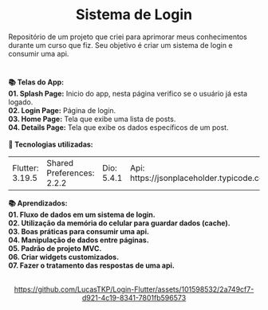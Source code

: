 <h1 align="center">Sistema de Login</h1>
<div>
Repositório de um projeto que criei para aprimorar meus conhecimentos durante um curso que fiz. Seu objetivo é criar um sistema de login e consumir uma api.
</div>  


#

<div align="left"> 
  <strong>📚 Telas do App:</strong>
</div>

<div align="left"> 
   <strong>01. Splash Page:</strong> Inicio do app, nesta página verifico se o usuário já esta logado.
</div>

<div align="left"> 
   <strong>02. Login Page:</strong> Página de login.
</div>

<div align="left"> 
   <strong>03. Home Page:</strong> Tela que exibe uma lista de posts.
</div>

<div align="left"> 
   <strong>04. Details Page:</strong> Tela que exibe os dados específicos de um post.
</div>

<br/>

<div align="left">  
  <strong> 💼 Tecnologias utilizadas: </strong>
</div>

<table align="left">
 <tr>
  <td>Flutter: 3.19.5</td>  
  <td>Shared Preferences: 2.2.2</td>
  <td>Dio: 5.4.1</td>
  <td>Api: https://jsonplaceholder.typicode.com</td>
 </tr>
</table>
    
<br/>

<div align="left"> 
  <strong>📚 Aprendizados:</strong>
</div>

<div align="left"> 
   <strong>01. Fluxo de dados em um sistema de login.</strong>
</div>

<div align="left"> 
   <strong>02. Utilização da memória do celular para guardar dados (cache).</strong>
</div>

<div align="left"> 
   <strong>03. Boas práticas para consumir uma api.</strong>
</div>

<div align="left"> 
   <strong>04. Manipulação de dados entre páginas.</strong>

<div align="left"> 
   <strong>05. Padrão de projeto MVC.</strong>
</div>

<div align="left"> 
   <strong>06. Criar widgets customizados.</strong>
</div>

<div align="left"> 
   <strong>07. Fazer o tratamento das respostas de uma api.</strong>
</div>

<br />

<div align="center">

https://github.com/LucasTKP/Login-Flutter/assets/101598532/2a749cf7-d921-4c19-8341-7801fb596573




</div>
